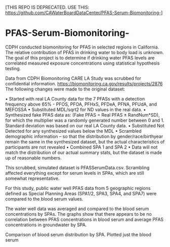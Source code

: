 [THIS REPO IS DEPRECATED. USE THIS: https://github.com/CAWaterBoardDataCenter/PFAS-Serum-Biomonitoring-]

# PFAS-Serum-Biomonitoring-
CDPH conducted biomonitoring for PFAS in selected regions in California. The relative contribution of PFAS in drinking water to body load is unknown. The goal of this project is to determine if drinking water PFAS levels are correlated measured exposure concentrations using statistical hypothesis testing.

Data from CDPH Biomonitoring CARE LA Study was scrubbed for confidential information. https://biomonitoring.ca.gov/results/projects/2876
The following changes were made to the original dataset:

•	Started with real LA County data for the 7 PFASs with a detection frequency above 65% - PFOS, PFOA, PFHxS, PFDeA, PFNA, PFUdA, and MEFOSSA
•	Substituted MDL/sqrt2 for ND values in the real data.
•	Synthesized fake PFAS data as:  (Fake PFAS = Real PFAS ± RandNum*SD), for which the multiplier was a randomly generated number between 0 and 1. Standard deviation was based on our real LA County data.
•	Substituted Not Detected for any synthesized values below the MDL
•	Scrambled demographic information – so that the distribution by gender/race/birthyear remain the same in the synthesized dataset, but the actual characteristics of participants are not revealed
•	Combined SPA 1 and SPA 2
•	Data will not match the distribution of our actual summary stats, but the dataset is made up of reasonable numbers.

This scrubbed, simulated dataset is PFASSerumData.csv. Scrambling affected everything except for serum levels in SPAs, which are still somewhat representative.

For this study, public water well PFAS data from 5 geographic regions defined as Special Planning Areas (SPA1/2, SPA3, SPA4, and SPA7) were compared to the blood serum values.

The water well data was averaged and compared to the blood serum concentrations by SPAs. The graphs show that there appears to be no correlation between PFAS concentrations in blood serum and average PFAS concentrations in groundwater by SPA.

Comparison of blood serum distribution by SPA.  Plotted just the blood serum 






